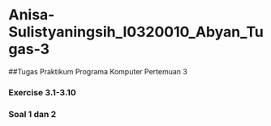 # Anisa-Sulistyaningsih_I0320010_Abyan_Tugas-3

##Tugas Praktikum Programa Komputer Pertemuan 3

### Exercise 3.1-3.10
### Soal 1 dan 2